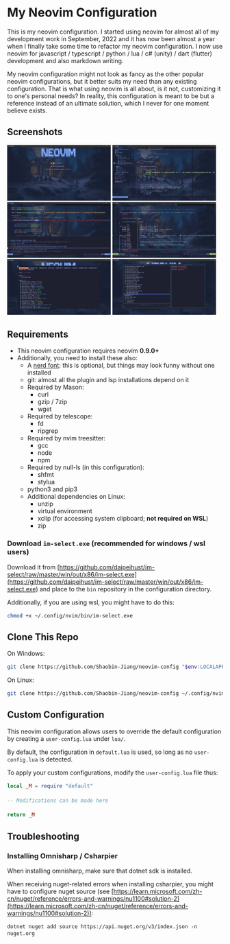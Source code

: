# My Neovim Configuration

This is my neovim configuration. I started using neovim for almost all of my development work in September, 2022 and it
has now been almost a year when I finally take some time to refactor my neovim configuration. I now use neovim for javascript /
typescript / python / lua / c# (unity) / dart (flutter) development and also markdown writing.

My neovim configuration might not look as fancy as the other popular neovim configurations, but it better suits my need
than any existing configuration. That is what using neovim is all about, is it not, customizing it to one's personal needs?
In reality, this configuration is meant to be but a reference instead of an ultimate solution, which I never for one moment
believe exists.

## Screenshots

<div style="width: 100%;">
    <img src="./screenshots/screenshot-1.jpg" width="48%">
    <img src="./screenshots/screenshot-2.jpg" width="48%">
</div>
<div style="width: 100%;">
    <img src="./screenshots/screenshot-3.jpg" width="48%">
    <img src="./screenshots/screenshot-4.jpg" width="48%">
</div>
<div style="width: 100%;">
    <img src="./screenshots/screenshot-5.jpg" width="48%">
    <img src="./screenshots/screenshot-6.jpg" width="48%">
</div>

## Requirements

- This neovim configuration requires neovim **0.9.0+**
- Additionally, you need to install these also:
  - A [nerd font](https://www.nerdfonts.com/font-downloads): this is optional, but things may look funny without one installed
  - git: almost all the plugin and lsp installations depend on it
  - Required by Mason:
    - curl
    - gzip / 7zip
    - wget
  - Required by telescope:
    - fd
    - ripgrep
  - Required by nvim treesitter:
    - gcc
    - node
    - npm
  - Required by null-ls (in this configuration):
    - shfmt
    - stylua
  - python3 and pip3
  - Additional dependencies on Linux:
    - unzip
    - virtual environment
    - xclip (for accessing system clipboard; **not required on WSL**)
    - zip

### Download `im-select.exe` (recommended for windows / wsl users)

Download it from [https://github.com/daipeihust/im-select/raw/master/win/out/x86/im-select.exe](https://github.com/daipeihust/im-select/raw/master/win/out/x86/im-select.exe) and place to the `bin` repository in the configuration directory.

Additionally, if you are using wsl, you might have to do this:

```bash
chmod +x ~/.config/nvim/bin/im-select.exe
```

## Clone This Repo

On Windows:

```bash
git clone https://github.com/Shaobin-Jiang/neovim-config "$env:LOCALAPPDATA\nvim"
```

On Linux:

```bash
git clone https://github.com/Shaobin-Jiang/neovim-config ~/.config/nvim
```

## Custom Configuration

This neovim configuration allows users to override the default configuration by creating a `user-config.lua` under `lua/`.

By default, the configuration in `default.lua` is used, so long as no `user-config.lua` is detected.

To apply your custom configurations, modify the `user-config.lua` file thus:

```lua
local _M = require "default"

-- Modifications can be made here

return _M
```

## Troubleshooting

### Installing Omnisharp / Csharpier

When installing omnisharp, make sure that dotnet sdk is installed.

When receiving nuget-related errors when installing csharpier, you might have to configure nuget source (see [https://learn.microsoft.com/zh-cn/nuget/reference/errors-and-warnings/nu1100#solution-2](https://learn.microsoft.com/zh-cn/nuget/reference/errors-and-warnings/nu1100#solution-2)):

```shell
dotnet nuget add source https://api.nuget.org/v3/index.json -n nuget.org
```
